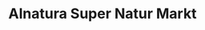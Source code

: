 ---
title: "Alnatura Super Natur Markt"
url: /frankfurt-am-main/alnatura-super-natur-markt-leipziger-strasse/
shop: Supermarkt
---